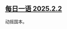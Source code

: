 <!--1738531979000-->
[每日一语 2025.2.2](https://chinadigitaltimes.net/chinese/715542.html)
------

<p>动摇国本。</p><p><img decoding="async" src="data:image/svg+xml,%3Csvg%20xmlns='http://www.w3.org/2000/svg'%20viewBox='0%200%200%200'%3E%3C/svg%3E" alt="" data-lazy-src="https://chinadigitaltimes.net/chinese/files/2025/02/2.2.jpg"><noscript><img decoding="async" src="https://chinadigitaltimes.net/chinese/files/2025/02/2.2.jpg" alt=""></noscript></p><div class="addtoany_share_save_container addtoany_content addtoany_content_bottom"><div class="a2a_kit a2a_kit_size_32 addtoany_list" data-a2a-url="https://chinadigitaltimes.net/chinese/715542.html" data-a2a-title="每日一语 2025.2.2"><a class="a2a_button_facebook" href="https://www.addtoany.com/add_to/facebook?linkurl=https%3A%2F%2Fchinadigitaltimes.net%2Fchinese%2F715542.html&amp;linkname=%E6%AF%8F%E6%97%A5%E4%B8%80%E8%AF%AD%202025.2.2" title="Facebook" rel="nofollow noopener" target="_blank"></a><a class="a2a_button_twitter" href="https://www.addtoany.com/add_to/twitter?linkurl=https%3A%2F%2Fchinadigitaltimes.net%2Fchinese%2F715542.html&amp;linkname=%E6%AF%8F%E6%97%A5%E4%B8%80%E8%AF%AD%202025.2.2" title="Twitter" rel="nofollow noopener" target="_blank"></a><a class="a2a_button_telegram" href="https://www.addtoany.com/add_to/telegram?linkurl=https%3A%2F%2Fchinadigitaltimes.net%2Fchinese%2F715542.html&amp;linkname=%E6%AF%8F%E6%97%A5%E4%B8%80%E8%AF%AD%202025.2.2" title="Telegram" rel="nofollow noopener" target="_blank"></a><a class="a2a_button_reddit" href="https://www.addtoany.com/add_to/reddit?linkurl=https%3A%2F%2Fchinadigitaltimes.net%2Fchinese%2F715542.html&amp;linkname=%E6%AF%8F%E6%97%A5%E4%B8%80%E8%AF%AD%202025.2.2" title="Reddit" rel="nofollow noopener" target="_blank"></a><a class="a2a_button_whatsapp" href="https://www.addtoany.com/add_to/whatsapp?linkurl=https%3A%2F%2Fchinadigitaltimes.net%2Fchinese%2F715542.html&amp;linkname=%E6%AF%8F%E6%97%A5%E4%B8%80%E8%AF%AD%202025.2.2" title="WhatsApp" rel="nofollow noopener" target="_blank"></a><a class="a2a_button_email" href="https://www.addtoany.com/add_to/email?linkurl=https%3A%2F%2Fchinadigitaltimes.net%2Fchinese%2F715542.html&amp;linkname=%E6%AF%8F%E6%97%A5%E4%B8%80%E8%AF%AD%202025.2.2" title="Email" rel="nofollow noopener" target="_blank"></a><a class="a2a_button_copy_link" href="https://www.addtoany.com/add_to/copy_link?linkurl=https%3A%2F%2Fchinadigitaltimes.net%2Fchinese%2F715542.html&amp;linkname=%E6%AF%8F%E6%97%A5%E4%B8%80%E8%AF%AD%202025.2.2" title="Copy Link" rel="nofollow noopener" target="_blank"></a><a class="a2a_dd addtoany_share_save addtoany_share" href="https://www.addtoany.com/share"></a></div></div>
